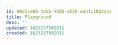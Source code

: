 ```yaml
---
id: 98d1ce05-3eb5-4606-a5d6-ea4fc1032dac
title: Playground
desc: ''
updated: 1623257502011
created: 1623257502011
---
```


